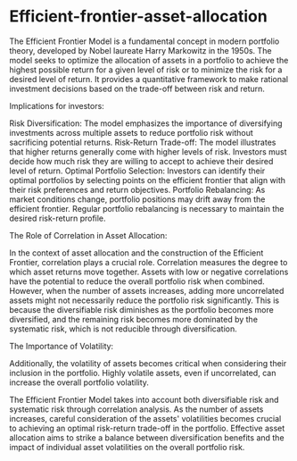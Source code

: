 # Efficient-frontier-asset-allocation
The Efficient Frontier Model is a fundamental concept in modern portfolio theory, developed by Nobel laureate Harry Markowitz in the 1950s. The model seeks to optimize the allocation of assets in a portfolio to achieve the highest possible return for a given level of risk or to minimize the risk for a desired level of return. It provides a quantitative framework to make rational investment decisions based on the trade-off between risk and return.

Implications for investors:

Risk Diversification: The model emphasizes the importance of diversifying investments across multiple assets to reduce portfolio risk without sacrificing potential returns.
Risk-Return Trade-off: The model illustrates that higher returns generally come with higher levels of risk. Investors must decide how much risk they are willing to accept to achieve their desired level of return.
Optimal Portfolio Selection: Investors can identify their optimal portfolios by selecting points on the efficient frontier that align with their risk preferences and return objectives.
Portfolio Rebalancing: As market conditions change, portfolio positions may drift away from the efficient frontier. Regular portfolio rebalancing is necessary to maintain the desired risk-return profile.

The Role of Correlation in Asset Allocation:

In the context of asset allocation and the construction of the Efficient Frontier, correlation plays a crucial role. Correlation measures the degree to which asset returns move together. Assets with low or negative correlations have the potential to reduce the overall portfolio risk when combined.
However, when the number of assets increases, adding more uncorrelated assets might not necessarily reduce the portfolio risk significantly. This is because the diversifiable risk diminishes as the portfolio becomes more diversified, and the remaining risk becomes more dominated by the systematic risk, which is not reducible through diversification.

The Importance of Volatility:

Additionally, the volatility of assets becomes critical when considering their inclusion in the portfolio. Highly volatile assets, even if uncorrelated, can increase the overall portfolio volatility.

The Efficient Frontier Model takes into account both diversifiable risk and systematic risk through correlation analysis. As the number of assets increases, careful consideration of the assets' volatilities becomes crucial to achieving an optimal risk-return trade-off in the portfolio. Effective asset allocation aims to strike a balance between diversification benefits and the impact of individual asset volatilities on the overall portfolio risk.
